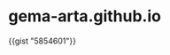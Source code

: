 <script src="https://gist.github.com/jonschlinkert/5854601.js"></script>
# gema-arta.github.io
{{gist "5854601"}}
